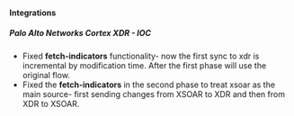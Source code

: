 
#### Integrations

##### Palo Alto Networks Cortex XDR - IOC

- Fixed **fetch-indicators** functionality- now the first sync to xdr is incremental by modification time. After the first phase will use the original flow.
- Fixed the **fetch-indicators** in the second phase to treat xsoar as the main source- first sending changes from XSOAR to XDR and then from XDR to XSOAR. 